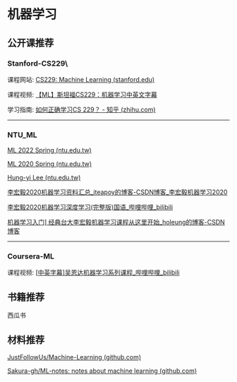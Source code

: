 # 机器学习

## 公开课推荐

### Stanford-CS229\

课程网站: [CS229: Machine Learning (stanford.edu)](https://cs229.stanford.edu/)

课程视频:  [【ML】斯坦福CS229：机器学习中英文字幕](https://www.bilibili.com/video/BV19e411W7ga/?spm_id_from=333.999.0.0&vd_source=d03b0f673ed993b8e86fd863bd92d95e)

学习指南: [如何正确学习CS 229？ - 知乎 (zhihu.com)](https://www.zhihu.com/question/59843705)

****

### NTU_ML

[ML 2022 Spring (ntu.edu.tw)](https://speech.ee.ntu.edu.tw/~hylee/ml/2022-spring.php)

[ML 2020 Spring (ntu.edu.tw)](https://speech.ee.ntu.edu.tw/~hylee/ml/2020-spring.php)

[Hung-yi Lee (ntu.edu.tw)](http://speech.ee.ntu.edu.tw/~tlkagk/courses_ML20.html)

[李宏毅2020机器学习资料汇总_iteapoy的博客-CSDN博客_李宏毅机器学习2020](https://blog.csdn.net/iteapoy/article/details/105382315)

[李宏毅2020机器学习深度学习(完整版)国语_哔哩哔哩_bilibili](https://www.bilibili.com/video/BV1JE411g7XF/?spm_id_from=333.999.0.0&vd_source=d03b0f673ed993b8e86fd863bd92d95e)

[机器学习入门\] 经典台大李宏毅机器学习课程从这里开始_holeung的博客-CSDN博客](https://blog.csdn.net/soulmeetliang/article/details/77461607)

****

### Coursera-ML

课程视频: [[中英字幕\]吴恩达机器学习系列课程_哔哩哔哩_bilibili](https://www.bilibili.com/video/BV164411b7dx/?spm_id_from=333.999.0.0&vd_source=d03b0f673ed993b8e86fd863bd92d95e)

## 书籍推荐

西瓜书

## 材料推荐

[JustFollowUs/Machine-Learning (github.com)](https://github.com/JustFollowUs/Machine-Learning)

[Sakura-gh/ML-notes: notes about machine learning (github.com)](https://github.com/Sakura-gh/ML-notes)
